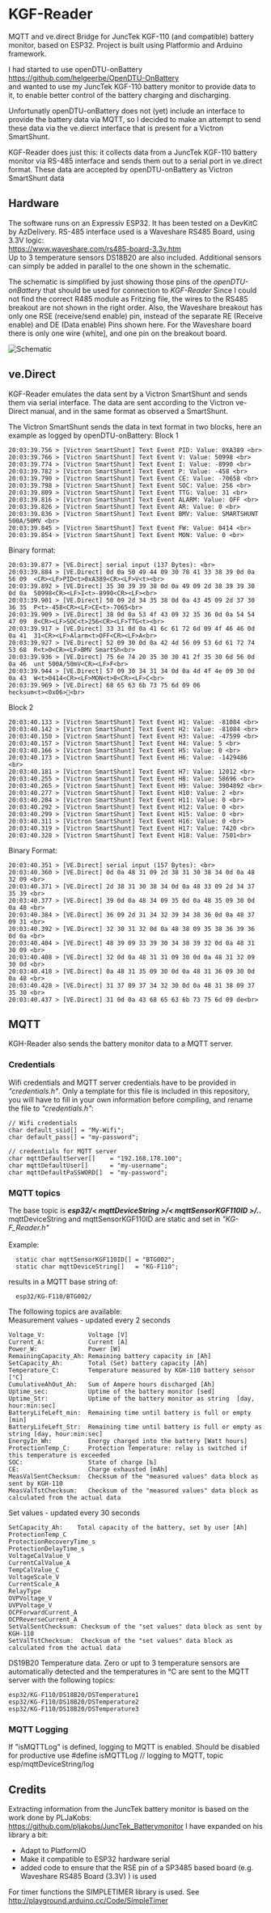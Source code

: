 # KGF-Reader 
MQTT and ve.direct Bridge for JuncTek KGF-110 (and compatible) battery monitor, based on ESP32. Project is built using Platformio and Arduino framework.

I had started to use openDTU-onBattery <br>
https://github.com/helgeerbe/OpenDTU-OnBattery <br>
and wanted to use my JuncTek KGF-110 battery monitor to provide data to it, to enable better control 
of the battery charging and discharging.

Unfortunatly openDTU-onBattery does not (yet) include an interface to provide the battery data via MQTT, so I decided to make an attempt to send these data via the ve.dierct interface that is present for a Victron SmartShunt. 

KGF-Reader does just this: it collects data from a JuncTek KGF-110 battery monitor via RS-485 interface and sends them out to a serial port in ve.direct format. These data are accepted by openDTU-onBattery as Victron SmartShunt data

## Hardware
The software runs on an Expressiv ESP32. It has been tested on a DevKitC by AzDelivery.
RS-485 interface used is a Waveshare RS485 Board, using 3.3V logic: <br>https://www.waveshare.com/rs485-board-3.3v.htm <br>
Up to 3 temperature sensors DS18B20 are also included. Additional sensors can simply be added in parallel to the one shown in the schematic.

The schematic is simplified by just showing those pins of the <i>openDTU-onBattery</i> that should be used for connection to <i>KGF-Reader</i> 
Since I could not find the correct R485 module as Fritzing file, the wires to the RS485 breakout are not shown in the right order. Also, the Waveshare breakout has only one RSE  (receive/send enable) pin, instead of the separate RE (Receive enable) and DE (Data enable) Pins shown here. For the Waveshare board there is only one wire {white], and one pin on the breakout board.

![Schematic](https://github.com/88markus88/KGf-Reader/blob/main/Pictures/KGf-Reader_Steckplatine.png)

## ve.Direct
KGF-Reader emulates the data sent by a Victron SmartShunt and sends them via serial interface.
The data are sent according to the Victron ve-Direct manual, and in the same format as observed a SmartShunt.

The Victron SmartShunt sends the data in text format in two blocks, here an example as logged by openDTU-onBattery:
Block 1<br>
```
20:03:39.756 > [Victron SmartShunt] Text Event PID: Value: 0XA389 <br>
20:03:39.766 > [Victron SmartShunt] Text Event V: Value: 50998 <br>
20:03:39.774 > [Victron SmartShunt] Text Event I: Value: -8990 <br>
20:03:39.782 > [Victron SmartShunt] Text Event P: Value: -458 <br>
20:03:39.790 > [Victron SmartShunt] Text Event CE: Value: -70658 <br>
20:03:39.798 > [Victron SmartShunt] Text Event SOC: Value: 256 <br>
20:03:39.809 > [Victron SmartShunt] Text Event TTG: Value: 31 <br>
20:03:39.816 > [Victron SmartShunt] Text Event ALARM: Value: OFF <br>
20:03:39.826 > [Victron SmartShunt] Text Event AR: Value: 0 <br>
20:03:39.836 > [Victron SmartShunt] Text Event BMV: Value: SMARTSHUNT 500A/50MV <br>
20:03:39.845 > [Victron SmartShunt] Text Event FW: Value: 0414 <br>
20:03:39.854 > [Victron SmartShunt] Text Event MON: Value: 0 <br>
```
Binary format:<br>
```
20:03:39.877 > [VE.Direct] serial input (137 Bytes): <br>
20:03:39.884 > [VE.Direct] 0d 0a 50 49 44 09 30 78 41 33 38 39 0d 0a 56 09  <CR><LF>PID<t>0xA389<CR><LF>V<t><br>
20:03:39.892 > [VE.Direct] 35 30 39 39 38 0d 0a 49 09 2d 38 39 39 30 0d 0a  50998<CR><LF>I<t>-8990<CR><LF><br>
20:03:39.901 > [VE.Direct] 50 09 2d 34 35 38 0d 0a 43 45 09 2d 37 30 36 35  P<t>-458<CR><LF>CE<t>-7065<br>
20:03:39.909 > [VE.Direct] 38 0d 0a 53 4f 43 09 32 35 36 0d 0a 54 54 47 09  8<CR><LF>SOC<t>256<CR><LF>TTG<t><br>
20:03:39.917 > [VE.Direct] 33 31 0d 0a 41 6c 61 72 6d 09 4f 46 46 0d 0a 41  31<CR><LF>Alarm<t>OFF<CR><LF>A<br>
20:03:39.927 > [VE.Direct] 52 09 30 0d 0a 42 4d 56 09 53 6d 61 72 74 53 68  R<t>0<CR><LF>BMV SmartSh<br>
20:03:39.936 > [VE.Direct] 75 6e 74 20 35 30 30 41 2f 35 30 6d 56 0d 0a 46  unt 500A/50mV<CR><LF>F<br>
20:03:39.944 > [VE.Direct] 57 09 30 34 31 34 0d 0a 4d 4f 4e 09 30 0d 0a 43  W<t>0414<CR><LF>MON<t>0<CR><LF>C<br>
20:03:39.969 > [VE.Direct] 68 65 63 6b 73 75 6d 09 06                       hecksum<t><0x06><br>
```
Block 2<br>
```
20:03:40.133 > [Victron SmartShunt] Text Event H1: Value: -81084 <br>
20:03:40.142 > [Victron SmartShunt] Text Event H2: Value: -81084 <br>
20:03:40.150 > [Victron SmartShunt] Text Event H3: Value: -47599 <br>
20:03:40.157 > [Victron SmartShunt] Text Event H4: Value: 5 <br>
20:03:40.166 > [Victron SmartShunt] Text Event H5: Value: 0 <br>
20:03:40.173 > [Victron SmartShunt] Text Event H6: Value: -1429486 <br>
20:03:40.181 > [Victron SmartShunt] Text Event H7: Value: 12012 <br>
20:03:40.255 > [Victron SmartShunt] Text Event H8: Value: 58696 <br>
20:03:40.265 > [Victron SmartShunt] Text Event H9: Value: 3904892 <br>
20:03:40.277 > [Victron SmartShunt] Text Event H10: Value: 2 <br>
20:03:40.284 > [Victron SmartShunt] Text Event H11: Value: 0 <br>
20:03:40.292 > [Victron SmartShunt] Text Event H12: Value: 0 <br>
20:03:40.299 > [Victron SmartShunt] Text Event H15: Value: 0 <br>
20:03:40.311 > [Victron SmartShunt] Text Event H16: Value: 0 <br>
20:03:40.319 > [Victron SmartShunt] Text Event H17: Value: 7420 <br>
20:03:40.328 > [Victron SmartShunt] Text Event H18: Value: 7501<br>
```
Binary Format:<br>
```
20:03:40.351 > [VE.Direct] serial input (157 Bytes): <br>
20:03:40.360 > [VE.Direct] 0d 0a 48 31 09 2d 38 31 30 38 34 0d 0a 48 32 09 <br>
20:03:40.371 > [VE.Direct] 2d 38 31 30 38 34 0d 0a 48 33 09 2d 34 37 35 39 <br>
20:03:40.377 > [VE.Direct] 39 0d 0a 48 34 09 35 0d 0a 48 35 09 30 0d 0a 48 <br>
20:03:40.384 > [VE.Direct] 36 09 2d 31 34 32 39 34 38 36 0d 0a 48 37 09 31 <br>
20:03:40.392 > [VE.Direct] 32 30 31 32 0d 0a 48 38 09 35 38 36 39 36 0d 0a <br>
20:03:40.404 > [VE.Direct] 48 39 09 33 39 30 34 38 39 32 0d 0a 48 31 30 09 <br>
20:03:40.408 > [VE.Direct] 32 0d 0a 48 31 31 09 30 0d 0a 48 31 32 09 30 0d <br>
20:03:40.418 > [VE.Direct] 0a 48 31 35 09 30 0d 0a 48 31 36 09 30 0d 0a 48 <br>
20:03:40.428 > [VE.Direct] 31 37 09 37 34 32 30 0d 0a 48 31 38 09 37 35 30 <br>
20:03:40.437 > [VE.Direct] 31 0d 0a 43 68 65 63 6b 73 75 6d 09 de<br>
```

## MQTT
KGH-Reader also sends the battery monitor data to a MQTT server.

### Credentials
Wifi credentials and MQTT server credentials have to be provided in <i>"credentials.h"</i>. Only a template for this file is included in this repository, you will have to fill in your own information before compiling, and rename the file to <i>"credentials.h"</i>:<br>
```
// Wifi credentials
char default_ssid[] = "My-Wifi";
char default_pass[] = "my-password";

// credentials for MQTT server
char mqttDefaultServer[]    = "192.168.178.100";
char mqttDefaultUser[]      = "my-username";
char mqttDefaultPaSSWORD[]  = "my-password";
```

### MQTT topics
The base topic is <i><b>esp32/< mqttDeviceString >/< mqttSensorKGF110ID >/.. </b></i><br>
mqttDeviceString and mqttSensorKGF110ID are static and set in <i>"KG-F_Reader.h"</i><br><br>
Example:
```
  static char mqttSensorKGF110ID[] = "BTG002";
  static char mqttDeviceString[]   = "KG-F110";
```
results in a MQTT base string of:
```
  esp32/KG-F110/BTG002/
```
The following topics are available:<br>
Measurement values - updated every 2 seconds<br>
```
Voltage_V:            Voltage [V]
Current_A:            Current [A]
Power_W:              Power [W]
RemainingCapacity_Ah: Remaining battery capacity in [Ah]
SetCapacity_Ah:       Total (Set) battery capacity [Ah]
Temperature_C:        Temperature measured by KGH-110 battery sensor [°C]
CumulativeAhOut_Ah:   Sum of Ampere hours discharged [Ah]
Uptime_sec:           Uptime of the battery monitor [sed]
Uptime_Str:           Uptime of the battery monitor as string  [day, hour:min:sec]
BatteryLifeLeft_min:  Remaining time until battery is full or empty [min]
BatteryLifeLeft_Str:  Remaining time until battery is full or empty as string [day, hour:min:sec]
EnergyIn_Wh:          Energy charged into the battery [Watt hours]
ProtectionTemp_C:     Protection Temperature: relay is switched if this temperature is exceeded
SOC:                  State of charge [‰]
CE:                   Charge exhausted [mAh]
MeasValSentChecksum:  Checksum of the "measured values" data block as sent by KGH-110
MeasValTstChecksum:   Checksum of the "measured values" data block as calculated from the actual data
```
Set values - updated every 30 seconds
```
SetCapacity_Ah:    Total capacity of the battery, set by user [Ah]
ProtectionTemp_C
ProtectionRecoveryTime_s
ProtectionDelayTime_s
VoltageCalValue_V
CurrentCalValue_A
TempCalValue_C
VoltageScale_V
CurrentScale_A
RelayType
OVPVoltage_V
UVPVoltage_V
OCPForwardCurrent_A
OCPReverseCurrent_A
SetValSentChecksum: Checksum of the "set values" data block as sent by KGH-110
SetValTstChecksum:  Checksum of the "set values" data block as calculated from the actual data
```
DS19B20 Temperature data. Zero or upt to 3 temperature sensors are automatically detected and the temperatures in °C are sent to the MQTT server with the following topics:
```
esp32/KG-F110/DS18B20/DSTemperature1
esp32/KG-F110/DS18B20/DSTemperature2
esp32/KG-F110/DS18B20/DSTemperature3
```
### MQTT Logging
If "isMQTTLog" is defined, logging to MQTT is enabled. Should be disabled for productive use
#define isMQTTLog   // logging to MQTT, topic esp/mqttDeviceString/log

## Credits
Extracting information from the JuncTek battery monitor is based on the work done by PLJaKobs:
https://github.com/pljakobs/JuncTek_Batterymonitor 
I have expanded on his library a bit:
- Adapt to PlatformIO
- Make it compatible to ESP32 hardware serial
- added code to ensure that the RSE pin of a SP3485 based board (e.g. Waveshare RS485 Board (3.3V) ) is used

For timer functions the SIMPLETIMER library is used. See http://playground.arduino.cc/Code/SimpleTimer

